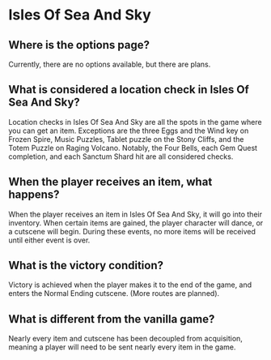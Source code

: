 # Isles Of Sea And Sky

## Where is the options page?

Currently, there are no options available, but there are plans.

## What is considered a location check in Isles Of Sea And Sky?

Location checks in Isles Of Sea And Sky are all the spots in the game where you can get an item. Exceptions are the three Eggs and the Wind key on Frozen Spire, 
Music Puzzles, Tablet puzzle on the Stony Cliffs, and the Totem Puzzle on Raging Volcano. Notably, the Four Bells, each Gem Quest completion, and each Sanctum Shard hit are all considered checks.


## When the player receives an item, what happens?

When the player receives an item in Isles Of Sea And Sky, it will go into their inventory. When certain items are gained, the player character will dance, or a cutscene will begin.
During these events, no more items will be received until either event is over.

## What is the victory condition?

Victory is achieved when the player makes it to the end of the game, and enters the Normal Ending cutscene. (More routes are planned).

## What is different from the vanilla game?

Nearly every item and cutscene has been decoupled from acquisition, meaning a player will need to be sent nearly every item in the game.


